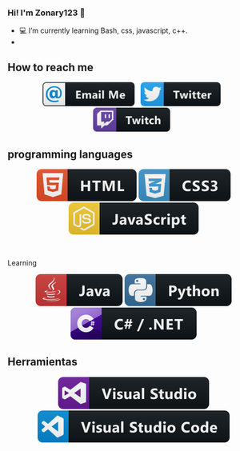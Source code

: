 ### Hi! I'm Zonary123 👋

- 💻 I’m currently learning Bash, css, javascript, c++.
-

## How to reach me
<p align='center'>
<a href="mailto:carlosvarasalonso12@gmail.com"><img height="48" src="https://github.com/MikeCodesDotNET/ColoredBadges/blob/master/svg/social/email_me.svg"></a>&nbsp;&nbsp;
<a href="https://twitter.com/zonary1232"><img height="48" src="https://github.com/MikeCodesDotNET/ColoredBadges/blob/master/svg/social/twitter.svg"></a>&nbsp;&nbsp;   
<a href="https://twitch.tv/zonary123"><img height="48" src="https://github.com/MikeCodesDotNET/ColoredBadges/blob/master/svg/streaming/twitch.svg"></a>&nbsp;&nbsp;
</p>

## programming languages
   <p align="center">
        <img src="https://github.com/MikeCodesDotNET/ColoredBadges/blob/master/svg/dev/languages/html.svg" />
        <img src="https://github.com/MikeCodesDotNET/ColoredBadges/blob/master/svg/dev/languages/css3.svg" />
        <img src="https://github.com/MikeCodesDotNET/ColoredBadges/blob/master/svg/dev/languages/js.svg" />
   </p>  
   <br>
   <p>Learning</p>
   <p align="center">
        <img src="https://github.com/MikeCodesDotNET/ColoredBadges/blob/master/svg/dev/languages/java.svg" />
        <img src="https://github.com/MikeCodesDotNET/ColoredBadges/blob/master/svg/dev/languages/python.svg" />
        <img src="https://github.com/MikeCodesDotNET/ColoredBadges/blob/master/svg/dev/languages/csharp_dotnet.svg" />
   </p>  

## Herramientas
<p align="center">
        <img src="https://github.com/MikeCodesDotNET/ColoredBadges/blob/master/svg/dev/tools/visualstudio.svg" />
        <img src="https://github.com/MikeCodesDotNET/ColoredBadges/blob/master/svg/dev/tools/visualstudio_code.svg" />
   </p>